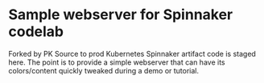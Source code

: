 # Sample webserver for Spinnaker codelab
Forked by PK 
Source to prod Kubernetes Spinnaker artifact code is staged here. The point is
to provide a simple webserver that can have its colors/content quickly tweaked
during a demo or tutorial.
